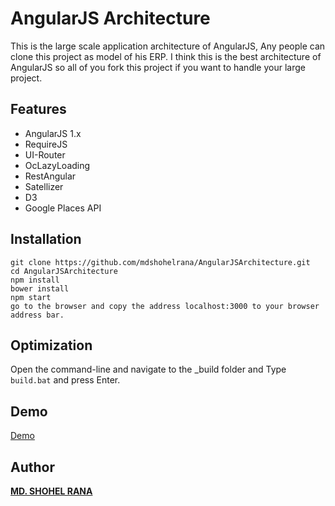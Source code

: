 # AngularJS Architecture
This is the large scale application architecture of AngularJS, Any people can clone this project as model of his ERP. I think this is the best architecture of AngularJS so all of you fork this project if you want to handle your large project.

## Features
- AngularJS 1.x
- RequireJS
- UI-Router
- OcLazyLoading
- RestAngular
- Satellizer
- D3
- Google Places API

## Installation
```
git clone https://github.com/mdshohelrana/AngularJSArchitecture.git
cd AngularJSArchitecture
npm install
bower install
npm start
go to the browser and copy the address localhost:3000 to your browser address bar.
```

## Optimization
Open the command-line and navigate to the _build folder and Type ```build.bat``` and press Enter. 

## Demo
[Demo](https://foodmeandyou.herokuapp.com)

## Author
**[MD. SHOHEL RANA](https://github.com/mdshohelrana/aboutme)**
